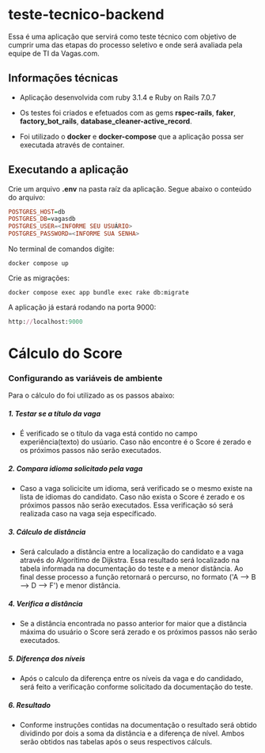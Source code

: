 # teste-tecnico-backend

Essa é uma aplicação que servirá como teste técnico com objetivo de cumprir uma das etapas do processo seletivo e onde será avaliada pela equipe de TI da Vagas.com.



## Informações técnicas

- Aplicação desenvolvida com ruby 3.1.4 e Ruby on Rails 7.0.7

- Os testes foi criados e efetuados com as gems **rspec-rails**, **faker**, **factory_bot_rails**, **database_cleaner-active_record**.

- Foi utilizado o **docker** e **docker-compose** que a aplicação possa ser executada através de container.



## Executando a aplicação

Crie um arquivo **.env** na pasta raíz da aplicação. Segue abaixo o conteúdo do arquivo:

```hs
POSTGRES_HOST=db
POSTGRES_DB=vagasdb
POSTGRES_USER=<INFORME SEU USUÁRIO>
POSTGRES_PASSWORD=<INFORME SUA SENHA>
```

No terminal de comandos digite:

```docker
docker compose up
```

Crie as migrações:

```docker
docker compose exec app bundle exec rake db:migrate
```

A aplicação já estará rodando na porta 9000:

```ruby
http://localhost:9000
```



# Cálculo do Score


### Configurando as variáveis de ambiente ###

Para o cálculo do foi utilizado as os passos abaixo:

##### 1. Testar se a título da vaga

  * É verificado se o título da vaga está contido no campo experiência(texto) do usúario. Caso não encontre é o Score é zerado e os próximos passos não serão executados.

##### 2. Compara idioma solicitado pela vaga

  * Caso a vaga solicicite um idioma, será verificado se o mesmo existe na lista de idiomas do candidato. Caso não exista o Score é zerado e os próximos passos não serão executados. Essa verificação só será realizada caso na vaga seja específicado.
  
##### 3. Cálculo de distância

  * Será calculado a distância entre a localização do candidato e a vaga através do Algorítimo de Dijkstra. Essa resultado será localizado na tabela informada na documentação do teste e a menor distância. Ao final desse processo a função retornará o percurso, no formato ('A --> B --> D --> F') e menor distãncia.

##### 4. Verifica a distância

  * Se a distância encontrada no passo anterior for maior que a distância máxima do usuário o Score será zerado e os próximos passos não serão executados.

##### 5. Diferença dos níveis

  * Após o calculo da diferença entre os níveis da vaga e do candidado, será feito a verificação conforme solicitado da documentação do teste.


##### 6. Resultado

  * Conforme instruções contidas na documentação o resultado será obtido dividindo por dois a soma da distância e a diferença de nível. Ambos serão obtidos nas tabelas após o seus respectivos cálculs.



